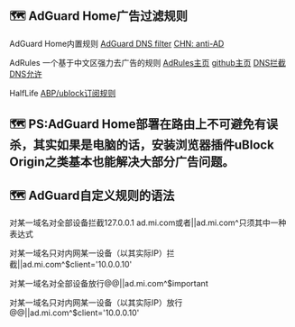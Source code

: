 ## :world_map:  AdGuard Home广告过滤规则

AdGuard Home内置规则   [AdGuard DNS filter](https://adguardteam.github.io/AdGuardSDNSFilter/Filters/filter.txt)		[CHN: anti-AD](https://anti-ad.net/easylist.txt)

AdRules 一个基于中文区强力去广告的规则 [AdRules主页](https://cats-team.github.io/AdRules/)    [github主页](https://github.com/Cats-Team/AdRules)    [DNS拦截](https://cats-team.github.io/AdRules/dns.txt)    [DNS允许](https://cats-team.github.io/AdRules/allow.txt)

HalfLife   [ABP/ublock订阅规则](https://github.com/o0HalfLife0o/list)

## :world_map:  PS:AdGuard Home部署在路由上不可避免有误杀，其实如果是电脑的话，安装浏览器插件uBlock Origin之类基本也能解决大部分广告问题。

## :world_map:  AdGuard自定义规则的语法

对某一域名对全部设备拦截127.0.0.1 ad.mi.com或者||ad.mi.com^只须其中一种表达式

对某一域名只对内网某一设备（以其实际IP）拦截||ad.mi.com^$client='10.0.0.10'

对某一域名对全部设备放行@@||ad.mi.com^$important

对某一域名只对内网某一设备（以其实际IP）放行@@||ad.mi.com^$client='10.0.0.10'
